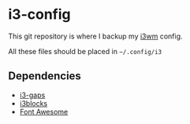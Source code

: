 # i3-config

This git repository is where I backup my [i3wm](https://i3wm.org/) config.

All these files should be placed in `~/.config/i3`


## Dependencies

- [i3-gaps](https://github.com/Airblader/i3)
- [i3blocks](https://github.com/vivien/i3blocks)
- [Font Awesome](http://fontawesome.io/)